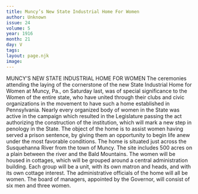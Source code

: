 ```yaml
---
title: Muncy’s New State Industrial Home For Women
author: Unknown
issue: 24
volume: 5
year: 1916
month: 21
day: V
tags:
layout: page.njk
image:
---
```

MUNCY’S NEW STATE INDUSTRIAL HOME FOR WOMEN      The ceremonies attending the laying of the cornerstone of the new State Industrial Home for Women at Muncy, Pa., on Saturday last, was of special significance to the Women of the entire state, who have united through their clubs and civic organizations in the movement to have such a home established in Pennsylvania.       Nearly every organized body of women in the State was active in the campaign which resulted in the Legislature passing the act authorizing the construction of the institution, which will mark a new step in penology in the State.       The object of the home is to assist women having served a prison sentence, by giving them an opportunity to begin life anew under the most favorable conditions.       The home is situated just across the Susquehanna River from the town of Muncy. The site includes 500 acres on a plain between the river and the Bald Mountains. The women will be housed in cottages, which will be grouped around a central administration building. Each group will be a unit, with its own matron and heads, and with its own cottage interest. The administrative officials of the home will all be women. The board of managers, appointed by the Governor, will consist of six men and three women.   

